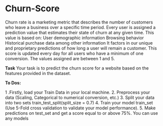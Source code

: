 # Churn-Score
Churn rate is a marketing metric that describes the number of customers who leave a business over a specific time period.
Every user is assigned a prediction value that estimates their state of churn at any given time. This value is based on: User demographic information Browsing behavior Historical purchase data among other information It factors in our unique and proprietary predictions of how long a user will remain a customer. This score is updated every day for all users who have a minimum of one conversion. The values assigned are between 1 and 5.

**Task**
Your task is to predict the churn score for a website based on the features provided in the dataset.

**To Dos:**

1 .Firstly, load your Train Data in your local machine. 
2. Preprocess your data (Scaling, Categorical to numerical conversion, etc.) 
3. Split your data into two sets train_test_split(split_size = 0.7) 
4. Train your model train_set (Use 5-Fold cross validation to validate your model performance). 
5. Make predictions on test_set and get a score equal to or above 75%. 
You can use any models
